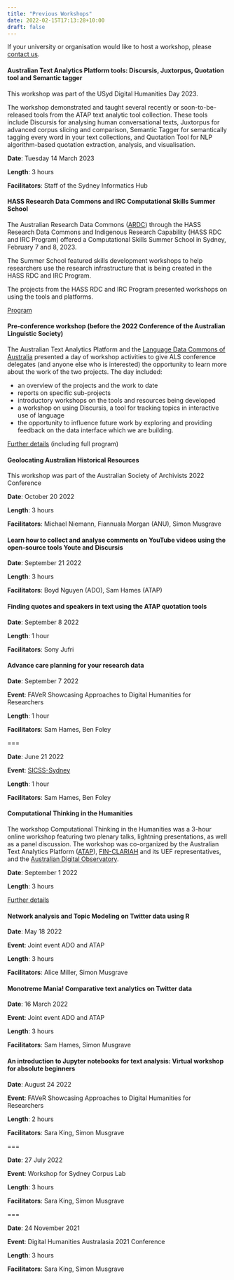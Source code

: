 ```yaml
---
title: "Previous Workshops"
date: 2022-02-15T17:13:28+10:00
draft: false
---
```


If your university or organisation would like to host a workshop, please [contact us](mailto:info@atap.edu.au).

#### Australian Text Analytics Platform tools: Discursis, Juxtorpus, Quotation tool and Semantic tagger

This workshop was part of the USyd Digital Humanities Day 2023.

The workshop demonstrated and taught several recently or soon-to-be-released tools from the ATAP text analytic tool collection. These tools include Discursis for analysing human conversational texts, Juxtorpus for advanced corpus slicing and comparison, Semantic Tagger for semantically tagging every word in your text collections, and Quotation Tool for NLP algorithm-based quotation extraction, analysis, and visualisation.

**Date**: Tuesday 14 March 2023

**Length**: 3 hours

**Facilitators**: Staff of the Sydney Informatics Hub

#### HASS Research Data Commons and IRC Computational Skills Summer School

The Australian Research Data Commons ([ARDC](https://www.ardc.edu.au)) through the HASS Research Data Commons and Indigenous Research Capability (HASS RDC and IRC Program) offered a Computational Skills Summer School in Sydney, February 7 and 8, 2023.

The Summer School featured skills development workshops to help researchers use the research infrastructure that is being created in the HASS RDC and IRC Program.

The projects from the HASS RDC and IRC Program presented workshops on using the tools and platforms.

[Program](https://ardc.edu.au/wp-content/uploads/2023/02/hass-computational-skills-summer-school-agenda_-7-8-feb.pdf)

#### Pre-conference workshop (before the 2022 Conference of the Australian Linguistic Society)

The Australian Text Analytics Platform and the [Language Data Commons of Australia](https://www.ldaca.edu.au/) presented a day of workshop activities to give ALS conference delegates (and anyone else who is interested) the opportunity to learn more about the work of the two projects. The day included:

- an overview of the projects and the work to date
- reports on specific sub-projects
- introductory workshops on the tools and resources being developed
- a workshop on using Discursis, a tool for tracking topics in interactive use of language
- the opportunity to influence future work by exploring and providing feedback on the data interface which we are building.

[Further details](https://www.ldaca.edu.au/pre-als-activities) (including full program)

#### Geolocating Australian Historical Resources

This workshop was part of the Australian Society of Archivists 2022 Conference

**Date**: October 20 2022 <br>

**Length**: 3 hours <br>

**Facilitators**: Michael Niemann, Fiannuala Morgan (ANU), Simon Musgrave

#### Learn how to collect and analyse comments on YouTube videos using the open-source tools Youte and Discursis

**Date**: September 21 2022 <br>

**Length**: 3 hours <br>

**Facilitators**: Boyd Nguyen (ADO), Sam Hames (ATAP)

#### Finding quotes and speakers in text using the ATAP quotation tools

**Date**: September 8 2022 <br>

**Length**: 1 hour <br>

**Facilitators**: Sony Jufri

#### Advance care planning for your research data

**Date**: September 7 2022

**Event**: FAVeR Showcasing Approaches to Digital Humanities for Researchers

**Length**: 1 hour

**Facilitators**: Sam Hames, Ben Foley

===

**Date**: June 21 2022 <br>

**Event**: [SICSS-Sydney](https://sicss.io/2022/sydney/) <br>

**Length**: 1 hour <br>

**Facilitators**: Sam Hames, Ben Foley

#### Computational Thinking in the Humanities

The workshop Computational Thinking in the Humanities was a 3-hour online workshop featuring two plenary talks, lightning presentations, as well as a panel discussion. The workshop was co-organized by the Australian Text Analytics Platform ([ATAP](https://www.atap.edu.au/)), [FIN-CLARIAH](https://www.kielipankki.fi/organization/fin-clariah/) and its UEF representatives, and the [Australian Digital Observatory](https://www.digitalobservatory.net.au/).

**Date**: September 1 2022 <br>

**Length**: 3 hours <br>

[Further details](https://ladal.edu.au/compthink.html)

#### Network analysis and Topic Modeling on Twitter data using R

**Date**: May 18 2022 <br>

**Event**: Joint event ADO and ATAP <br>

**Length**: 3 hours <br>

**Facilitators**: Alice Miller, Simon Musgrave

#### Monotreme Mania! Comparative text analytics on Twitter data

**Date**: 16 March 2022 <br>

**Event**: Joint event ADO and ATAP <br>

**Length**: 3 hours <br>

**Facilitators**: Sam Hames, Simon Musgrave

#### An introduction to Jupyter notebooks for text analysis: Virtual workshop for absolute beginners

**Date**: August 24 2022 <br>

**Event**: FAVeR Showcasing Approaches to Digital Humanities for Researchers<br>

**Length**: 2 hours <br>

**Facilitators**: Sara King, Simon Musgrave

===

**Date**: 27 July 2022 <br>

**Event**: Workshop for Sydney Corpus Lab <br>

**Length**: 3 hours <br>

**Facilitators**: Sara King, Simon Musgrave

===

**Date**: 24 November 2021 <br>

**Event**: Digital Humanities Australasia 2021 Conference <br>

**Length**: 3 hours <br>

**Facilitators**: Sara King, Simon Musgrave
